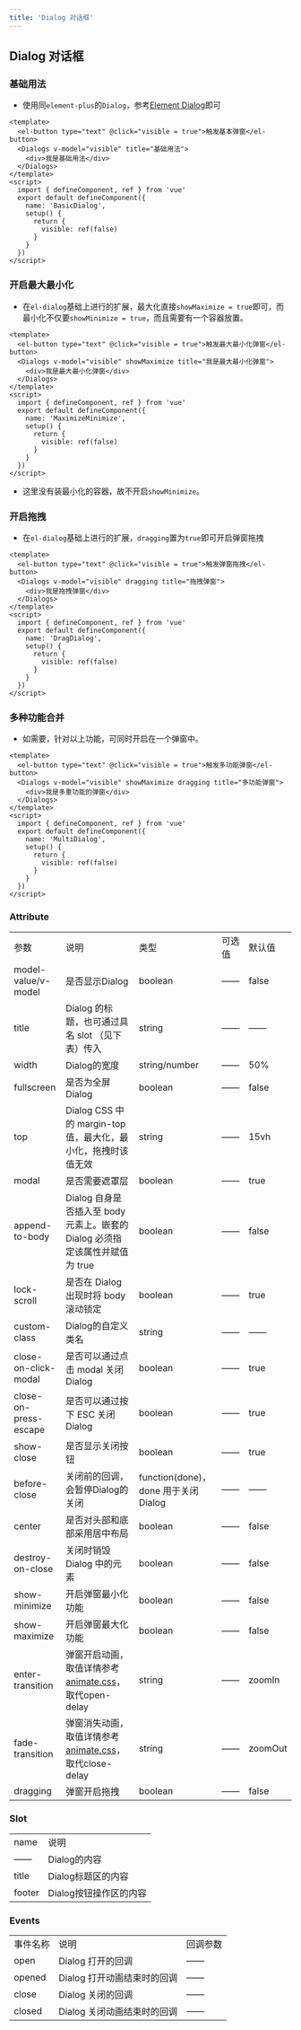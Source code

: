 ```yaml
---
title: 'Dialog 对话框'
---
```


## Dialog 对话框

### 基础用法

- 使用同`element-plus`的`Dialog`，参考[Element Dialog](https://element-plus.org/#/zh-CN/component/dialog)即可

```vue demo
<template>
  <el-button type="text" @click="visible = true">触发基本弹窗</el-button>
  <Dialogs v-model="visible" title="基础用法">
    <div>我是基础用法</div>
  </Dialogs>
</template>
<script>
  import { defineComponent, ref } from 'vue'
  export default defineComponent({
    name: 'BasicDialog',
    setup() {
      return {
        visible: ref(false)
      }
    }
  })
</script>
```

### 开启最大最小化

- 在`el-dialog`基础上进行的扩展，最大化直接`showMaximize = true`即可，而最小化不仅要`showMinimize = true`，而且需要有一个容器放置。

```vue demo
<template>
  <el-button type="text" @click="visible = true">触发最大最小化弹窗</el-button>
  <Dialogs v-model="visible" showMaximize title="我是最大最小化弹窗">
    <div>我是最大最小化弹窗</div>
  </Dialogs>
</template>
<script>
  import { defineComponent, ref } from 'vue'
  export default defineComponent({
    name: 'MaximizeMinimize',
    setup() {
      return {
        visible: ref(false)
      }
    }
  })
</script>
```

- 这里没有装最小化的容器，故不开启`showMinimize`。

### 开启拖拽

- 在`el-dialog`基础上进行的扩展，`dragging`置为`true`即可开启弹窗拖拽

```vue demo
<template>
  <el-button type="text" @click="visible = true">触发弹窗拖拽</el-button>
  <Dialogs v-model="visible" dragging title="拖拽弹窗">
    <div>我是拖拽弹窗</div>
  </Dialogs>
</template>
<script>
  import { defineComponent, ref } from 'vue'
  export default defineComponent({
    name: 'DragDialog',
    setup() {
      return {
        visible: ref(false)
      }
    }
  })
</script>
```

### 多种功能合并

- 如需要，针对以上功能，可同时开启在一个弹窗中。

```vue demo
<template>
  <el-button type="text" @click="visible = true">触发多功能弹窗</el-button>
  <Dialogs v-model="visible" showMaximize dragging title="多功能弹窗">
    <div>我是多重功能的弹窗</div>
  </Dialogs>
</template>
<script>
  import { defineComponent, ref } from 'vue'
  export default defineComponent({
    name: 'MultiDialog',
    setup() {
      return {
        visible: ref(false)
      }
    }
  })
</script>
```

### Attribute

<table class="desc-table">
  <tbody>
    <tr>
      <td>参数</td>
      <td>说明</td>
      <td>类型</td>
      <td>可选值</td>
      <td>默认值</td>
    </tr>
    <tr>
      <td>model-value/v-model</td>
      <td>是否显示Dialog</td>
      <td>boolean</td>
      <td>——</td>
      <td>false</td>
    </tr>
    <tr>
      <td>title</td>
      <td>Dialog 的标题，也可通过具名 slot （见下表）传入</td>
      <td>string</td>
      <td>——</td>
      <td>——</td>
    </tr>
    <tr>
      <td>width</td>
      <td>Dialog的宽度</td>
      <td>string/number</td>
      <td>——</td>
      <td>50%</td>
    </tr>
    <tr>
      <td>fullscreen</td>
      <td>是否为全屏Dialog</td>
      <td>boolean</td>
      <td>——</td>
      <td>false</td>
    </tr>
    <tr>
      <td>top</td>
      <td>Dialog CSS 中的 margin-top 值，最大化，最小化，拖拽时该值无效</td>
      <td>string</td>
      <td>——</td>
      <td>15vh</td>
    </tr>
    <tr>
      <td>modal</td>
      <td>是否需要遮罩层</td>
      <td>boolean</td>
      <td>——</td>
      <td>true</td>
    </tr>
    <tr>
      <td>append-to-body</td>
      <td>Dialog 自身是否插入至 body 元素上。嵌套的 Dialog 必须指定该属性并赋值为 true</td>
      <td>boolean</td>
      <td>——</td>
      <td>false</td>
    </tr>
    <tr>
      <td>lock-scroll</td>
      <td>是否在 Dialog 出现时将 body 滚动锁定</td>
      <td>boolean</td>
      <td>——</td>
      <td>true</td>
    </tr>
    <tr>
      <td>custom-class</td>
      <td>Dialog的自定义类名</td>
      <td>string</td>
      <td>——</td>
      <td>——</td>
    </tr>
    <tr>
      <td>close-on-click-modal</td>
      <td>是否可以通过点击 modal 关闭 Dialog</td>
      <td>boolean</td>
      <td>——</td>
      <td>true</td>
    </tr>
    <tr>
      <td>close-on-press-escape</td>
      <td>是否可以通过按下 ESC 关闭 Dialog</td>
      <td>boolean</td>
      <td>——</td>
      <td>true</td>
    </tr>
    <tr>
      <td>show-close</td>
      <td>是否显示关闭按钮</td>
      <td>boolean</td>
      <td>——</td>
      <td>true</td>
    </tr>
    <tr>
      <td>before-close</td>
      <td>关闭前的回调，会暂停Dialog的关闭</td>
      <td>function(done)，done 用于关闭 Dialog</td>
      <td>——</td>
      <td>——</td>
    </tr>
    <tr>
      <td>center</td>
      <td>是否对头部和底部采用居中布局</td>
      <td>boolean</td>
      <td>——</td>
      <td>false</td>
    </tr>
    <tr>
      <td>destroy-on-close</td>
      <td>关闭时销毁 Dialog 中的元素</td>
      <td>boolean</td>
      <td>——</td>
      <td>false</td>
    </tr>
    <tr>
      <td>show-minimize</td>
      <td>开启弹窗最小化功能</td>
      <td>boolean</td>
      <td>——</td>
      <td>false</td>
    </tr>
    <tr>
      <td>show-maximize</td>
      <td>开启弹窗最大化功能</td>
      <td>boolean</td>
      <td>——</td>
      <td>false</td>
    </tr>
    <tr>
      <td>enter-transition</td>
      <td>弹窗开启动画，取值详情参考<a href="https://animate.style/" 
      target="__blank" rel="external nofollow">animate.css</a>，取代open-delay</td>
      <td>string</td>
      <td>——</td>
      <td>zoomIn</td>
    </tr>
    <tr>
      <td>fade-transition</td>
      <td>弹窗消失动画，取值详情参考<a href="https://animate.style/" 
      target="__blank" rel="external nofollow">animate.css</a>，取代close-delay</td>
      <td>string</td>
      <td>——</td>
      <td>zoomOut</td>
    </tr>
    <tr>
      <td>dragging</td>
      <td>弹窗开启拖拽</td>
      <td>boolean</td>
      <td>——</td>
      <td>false</td>
    </tr>
  </tbody>
</table>

### Slot

<table class="desc-table">
  <tbody>
    <tr>
      <td>name</td>
      <td>说明</td>
    </tr>
    <tr>
      <td>——</td>
      <td>Dialog的内容</td>
    </tr>
    <tr>
      <td>title</td>
      <td>Dialog标题区的内容</td>
    </tr>
    <tr>
      <td>footer</td>
      <td>Dialog按钮操作区的内容</td>
    </tr>
  </tbody>
</table>

### Events

<table class="desc-table">
  <tbody>
    <tr>
      <td>事件名称</td>
      <td>说明</td>
      <td>回调参数</td>
    </tr>
    <tr>
      <td>open</td>
      <td>Dialog 打开的回调</td>
      <td>——</td>
    </tr>
    <tr>
      <td>opened</td>
      <td>Dialog 打开动画结束时的回调</td>
      <td>——</td>
    </tr>
    <tr>
      <td>close</td>
      <td>Dialog 关闭的回调</td>
      <td>——</td>
    </tr>
    <tr>
      <td>closed</td>
      <td>Dialog 关闭动画结束时的回调</td>
      <td>——</td>
    </tr>
  </tbody>
</table>
